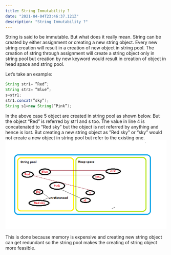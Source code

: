 ```yaml
---
title: String Immutability ? 
date: "2021-04-04T23:46:37.121Z"
description: "String Immutability ?"
---
```


String is said to be immutable. But what does it really mean. 
String can be created by either assignment or creating a new string object. Every new string creation will result in a creation of new object in string pool. The creation of string through assignment will create a string object only in string pool but creation by new keyword would result in creation of object in head space and string pool.

Let’s take an example:
```java
String str1= ”Red”;
String str2= ”Blue”;
s=str1;
str1.concat(”sky”);
String s1=new String(“Pink”);
```
In the above case 5 object are created in string pool as shown below. But the object “Red” is referred by str1 and s too. The value in line 4 is concatenated to “Red sky” but the object is not referred by anything and hence is lost. But creating a new string object as ”Red sky” or “sky” would not create a new object in string pool but refer to the existing one.
![Stringpool](./Stringpool.png)
  
This is done because memory is expensive and creating new string object can get redundant so the string pool makes the creating of string object more feasible.
